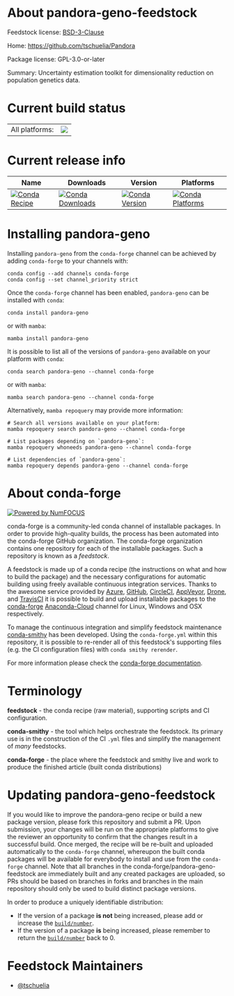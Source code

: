 About pandora-geno-feedstock
============================

Feedstock license: [BSD-3-Clause](https://github.com/conda-forge/pandora-geno-feedstock/blob/main/LICENSE.txt)

Home: https://github.com/tschuelia/Pandora

Package license: GPL-3.0-or-later

Summary: Uncertainty estimation toolkit for dimensionality reduction on population genetics data.

Current build status
====================


<table><tr><td>All platforms:</td>
    <td>
      <a href="https://dev.azure.com/conda-forge/feedstock-builds/_build/latest?definitionId=20707&branchName=main">
        <img src="https://dev.azure.com/conda-forge/feedstock-builds/_apis/build/status/pandora-geno-feedstock?branchName=main">
      </a>
    </td>
  </tr>
</table>

Current release info
====================

| Name | Downloads | Version | Platforms |
| --- | --- | --- | --- |
| [![Conda Recipe](https://img.shields.io/badge/recipe-pandora--geno-green.svg)](https://anaconda.org/conda-forge/pandora-geno) | [![Conda Downloads](https://img.shields.io/conda/dn/conda-forge/pandora-geno.svg)](https://anaconda.org/conda-forge/pandora-geno) | [![Conda Version](https://img.shields.io/conda/vn/conda-forge/pandora-geno.svg)](https://anaconda.org/conda-forge/pandora-geno) | [![Conda Platforms](https://img.shields.io/conda/pn/conda-forge/pandora-geno.svg)](https://anaconda.org/conda-forge/pandora-geno) |

Installing pandora-geno
=======================

Installing `pandora-geno` from the `conda-forge` channel can be achieved by adding `conda-forge` to your channels with:

```
conda config --add channels conda-forge
conda config --set channel_priority strict
```

Once the `conda-forge` channel has been enabled, `pandora-geno` can be installed with `conda`:

```
conda install pandora-geno
```

or with `mamba`:

```
mamba install pandora-geno
```

It is possible to list all of the versions of `pandora-geno` available on your platform with `conda`:

```
conda search pandora-geno --channel conda-forge
```

or with `mamba`:

```
mamba search pandora-geno --channel conda-forge
```

Alternatively, `mamba repoquery` may provide more information:

```
# Search all versions available on your platform:
mamba repoquery search pandora-geno --channel conda-forge

# List packages depending on `pandora-geno`:
mamba repoquery whoneeds pandora-geno --channel conda-forge

# List dependencies of `pandora-geno`:
mamba repoquery depends pandora-geno --channel conda-forge
```


About conda-forge
=================

[![Powered by
NumFOCUS](https://img.shields.io/badge/powered%20by-NumFOCUS-orange.svg?style=flat&colorA=E1523D&colorB=007D8A)](https://numfocus.org)

conda-forge is a community-led conda channel of installable packages.
In order to provide high-quality builds, the process has been automated into the
conda-forge GitHub organization. The conda-forge organization contains one repository
for each of the installable packages. Such a repository is known as a *feedstock*.

A feedstock is made up of a conda recipe (the instructions on what and how to build
the package) and the necessary configurations for automatic building using freely
available continuous integration services. Thanks to the awesome service provided by
[Azure](https://azure.microsoft.com/en-us/services/devops/), [GitHub](https://github.com/),
[CircleCI](https://circleci.com/), [AppVeyor](https://www.appveyor.com/),
[Drone](https://cloud.drone.io/welcome), and [TravisCI](https://travis-ci.com/)
it is possible to build and upload installable packages to the
[conda-forge](https://anaconda.org/conda-forge) [Anaconda-Cloud](https://anaconda.org/)
channel for Linux, Windows and OSX respectively.

To manage the continuous integration and simplify feedstock maintenance
[conda-smithy](https://github.com/conda-forge/conda-smithy) has been developed.
Using the ``conda-forge.yml`` within this repository, it is possible to re-render all of
this feedstock's supporting files (e.g. the CI configuration files) with ``conda smithy rerender``.

For more information please check the [conda-forge documentation](https://conda-forge.org/docs/).

Terminology
===========

**feedstock** - the conda recipe (raw material), supporting scripts and CI configuration.

**conda-smithy** - the tool which helps orchestrate the feedstock.
                   Its primary use is in the construction of the CI ``.yml`` files
                   and simplify the management of *many* feedstocks.

**conda-forge** - the place where the feedstock and smithy live and work to
                  produce the finished article (built conda distributions)


Updating pandora-geno-feedstock
===============================

If you would like to improve the pandora-geno recipe or build a new
package version, please fork this repository and submit a PR. Upon submission,
your changes will be run on the appropriate platforms to give the reviewer an
opportunity to confirm that the changes result in a successful build. Once
merged, the recipe will be re-built and uploaded automatically to the
`conda-forge` channel, whereupon the built conda packages will be available for
everybody to install and use from the `conda-forge` channel.
Note that all branches in the conda-forge/pandora-geno-feedstock are
immediately built and any created packages are uploaded, so PRs should be based
on branches in forks and branches in the main repository should only be used to
build distinct package versions.

In order to produce a uniquely identifiable distribution:
 * If the version of a package **is not** being increased, please add or increase
   the [``build/number``](https://docs.conda.io/projects/conda-build/en/latest/resources/define-metadata.html#build-number-and-string).
 * If the version of a package **is** being increased, please remember to return
   the [``build/number``](https://docs.conda.io/projects/conda-build/en/latest/resources/define-metadata.html#build-number-and-string)
   back to 0.

Feedstock Maintainers
=====================

* [@tschuelia](https://github.com/tschuelia/)

